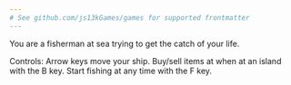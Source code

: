 ```yaml
---
# See github.com/js13kGames/games for supported frontmatter
---
```

You are a fisherman at sea trying to get the catch of your life.

Controls: Arrow keys move your ship.  Buy/sell items at when at an island with the B key.  Start fishing at any time with the F key.